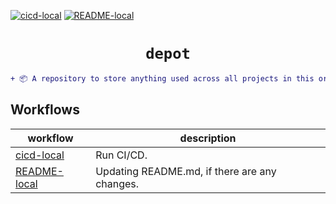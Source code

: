 [![cicd-local](https://github.com/jmpa-io/depot/actions/workflows/cicd-local.yml/badge.svg)](https://github.com/jmpa-io/depot/actions/workflows/cicd-local.yml)
[![README-local](https://github.com/jmpa-io/depot/actions/workflows/README-local.yml/badge.svg)](https://github.com/jmpa-io/depot/actions/workflows/README-local.yml)

<div align="center">

# `depot`

</div>

```diff
+ 📦 A repository to store anything used across all projects in this org (eg. generic scripts, cloudformation templates, github action workflows). Used in conjuntion with the root-template!
```

## Workflows

workflow|description
---|---
[cicd-local](.github/workflows/cicd-local.yml)|Run CI/CD.
[README-local](.github/workflows/README-local.yml)|Updating README.md, if there are any changes.

